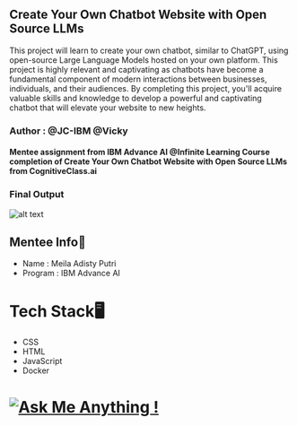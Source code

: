 ## Create Your Own Chatbot Website with Open Source LLMs
This project will learn to create your own chatbot, similar to ChatGPT, using open-source Large Language Models hosted on your own platform. This project is highly relevant and captivating as chatbots have become a fundamental component of modern interactions between businesses, individuals, and their audiences. By completing this project, you'll acquire valuable skills and knowledge to develop a powerful and captivating chatbot that will elevate your website to new heights.

### Author : @JC-IBM @Vicky


#### Mentee assignment from IBM Advance AI @Infinite Learning Course completion of Create Your Own Chatbot Website with Open Source LLMs from CognitiveClass.ai

### Final Output 
![alt text](?raw=true)

## Mentee Info👧
- Name : Meila Adisty Putri
- Program : IBM Advance AI

# Tech Stack🖥
- CSS
- HTML
- JavaScript
- Docker

# [![Ask Me Anything !](https://img.shields.io/badge/Ask%20me-anything-1abc9c.svg)](https://GitHub.com/Naereen/ama)
